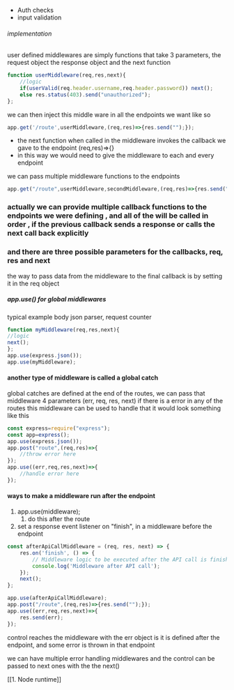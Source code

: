 - Auth checks
- input validation

###### implementation
user defined middlewares are simply functions that take 3 parameters, the request object the response object and the next function
```js
function userMiddleware(req,res,next){
	//logic
	if(userValid(req.header.username,req.header.password)) next();
	else res.status(403).send("unauthorized");
};
```
we can then inject this middle ware in all the endpoints we want like so
```js
app.get('/route',userMiddleware,(req,res)=>{res.send("");});
```

- the next function when called in the middleware invokes the callback we gave to the endpoint (req,res)=>{}
- in this way we would need to give the middleware to each and every endpoint

we can pass multiple middleware functions to the endpoints
```js
app.get("/route",userMiddleware,secondMiddleware,(req,res)=>{res.send("");});
```

### actually we can provide multiple callback functions to the endpoints we were defining , and all of the will be called in order , if the previous callback sends a response or calls the next call back explicitly

### and there are three possible parameters for the callbacks, req, res and next

the way to pass data from the middleware to the final callback is by setting it in the req object

##### app.use() for global middlewares
typical example body json parser, request counter 
```js
function myMiddleware(req,res,next){
//logic
next();
};
app.use(express.json());
app.use(myMiddleware);
```

#### another type of middleware is called a global catch
global catches are defined at the end of the routes, we can pass that middleware 4 parameters (err, req, res, next)
if there is a error in any of the routes this middleware can be used to handle that 
it would look something like this
```js
const express=require("express");
const app=express();
app.use(express.json());
app.post("route",(req,res)=>{
	//throw error here
});
app.use((err,req,res,next)=>{
	//handle error here
});
```

#### ways to make a middleware run after the endpoint
1. app.use(middleware);
	1. do this after the route
2. set a response event listener on "finish", in a middleware before the endpoint
```js
const afterApiCallMiddleware = (req, res, next) => { 
	res.on('finish', () => { 
		// Middleware logic to be executed after the API call is finished 
		console.log('Middleware after API call'); 
	}); 
	next(); 
};

app.use(afterApiCallMiddleware);
app.post("/route",(req,res)=>{res.send("");});
app.use((err,req,res,next)=>{
	res.send(err);
});
```

control reaches the middleware with the err object is it is defined after the endpoint, and some error is thrown in that endpoint

we can have multiple error handling middlewares and the control can be passed to next ones with the the next()


[[1. Node runtime]]